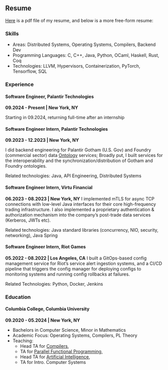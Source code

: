 ## Resume
[Here](chris_yoon.pdf) is a pdf file of my resume, and below is a more free-form resume:

### Skills
- Areas: Distributed Systems, Operating Systems, Compilers, Backend Dev
- Programming Languages: C, C++, Java, Python, OCaml, Haskell, Rust, Coq
- Technologies: LLVM, Hypervisors, Containerization, PyTorch, Tensorflow, SQL


### Experience
#### Software Engineer, Palantir Technologies
**09.2024 - Present | New York, NY**

Starting in 09.2024, returning full-time after an internship

#### Software Engineer Intern, Palantir Technologies
**09.2023 - 12.2023 | New York, NY**

I did backend engineering for Palantir Gotham (U.S. Gov) and Foundry (commercial sector) data [Ontology](https://www.palantir.com/docs/foundry/ontology/overview/) services;
Broadly put, I built services for the interoperability and the synchronization/distribution of Gotham and Foundry ontologies.

Related technologies: Java, API Engineering, Distributed Systems

#### Software Engineer Intern, Virtu Financial
**06.2023 - 08.2023 | New York, NY**
I implemented mTLS for async TCP connections with low-level Java interfaces for their core high-frequency trading infrastructure.
I also implemented a proprietary authentication & authorization mechanism into the company’s post-trade data services (Kerberos, JWTs etc).

Related technologies: Java standard libraries (concurrency, NIO, security, networking), Java Spring

#### Software Engineer Intern, Riot Games
**05.2022 - 08.2022 | Los Angeles, CA**
I built a GitOps-based config management service for Riot’s service alert ingestion systems,
and a CI/CD pipeline that triggers the config manager for deploying configs to monitoring systems
and running config rollbacks at failures.

Related Technologies: Python, Docker, Jenkins


### Education 
#### Columbia College, Columbia University
**09.2020 - 05.2024 | New York, NY**
- Bachelors in Computer Science, Minor in Mathematics
- Academic Focus: Operating Systems, Compilers, PL Theory
- Teaching: 
  * Head TA for [Compilers](https://verigu.github.io/4115Spring2024/),
  * TA for [Parallel Functional Programming](https://www.cs.columbia.edu/~sedwards/classes/2022/4995-fall/index.html),
  * Head TA for [Artificial Intelligence](https://tonydear.com/teaching/coms4701),
  * TA for Intro. Computer Systems
